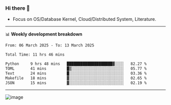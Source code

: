### Hi there 👋
<!-- * Daily Meditation via Leetcode/Competitive-Programming. -->
* Focus on OS/Database Kernel, Cloud/Distributed System, Literature.

-------

📊 **Weekly development breakdown**
<!--START_SECTION:waka-->

```txt
From: 06 March 2025 - To: 13 March 2025

Total Time: 11 hrs 46 mins

Python     9 hrs 48 mins   ████████████████████▓░░░░   82.27 %
TOML       41 mins         █▒░░░░░░░░░░░░░░░░░░░░░░░   05.77 %
Text       24 mins         █░░░░░░░░░░░░░░░░░░░░░░░░   03.36 %
Makefile   18 mins         ▓░░░░░░░░░░░░░░░░░░░░░░░░   02.65 %
JSON       15 mins         ▓░░░░░░░░░░░░░░░░░░░░░░░░   02.19 %
```

<!--END_SECTION:waka-->

-------

<!-- [![Leetcode Stats](https://leetcard.jacoblin.cool/hzhang413?font=Fira+Mono)](https://leetcode.com/fxrc) -->
![image](./cyberpunk-ghost-in-the-shell.gif)
<!--![image](./gis-archive.png)-->
